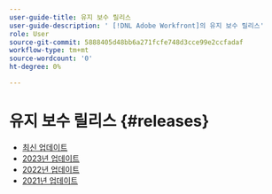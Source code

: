 ```yaml
---
user-guide-title: 유지 보수 릴리스
user-guide-description: ' [!DNL Adobe Workfront]의 유지 보수 릴리스'
role: User
source-git-commit: 5888405d48bb6a271fcfe748d3cce99e2ccfadaf
workflow-type: tm+mt
source-wordcount: '0'
ht-degree: 0%

---
```



# 유지 보수 릴리스 {#releases}

+ [최신 업데이트](current-updates.md)
+ [2023년 업데이트](2023-updates.md)
+ [2022년 업데이트](2022-updates.md)
+ [2021년 업데이트](2021-updates.md)

<!--

Articles must be added to this TOC file in order to render.

Use this list format to specify links to articles and section headings that expand and collapse in the left rail of the user guide.

An article link CANNOT be used as a section heading.

2022 Updates https://one.workfront.com/s/article/Workfront-Maintenance-Updates-1882317350
2021 Updates https://one.workfront.com/s/article/Workfront-Maintenance-Updates-Archive-2021


-->
